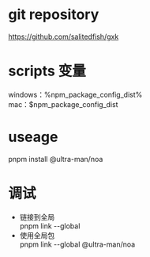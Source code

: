 # git repository

https://github.com/salitedfish/gxk

# scripts 变量

windows：%npm_package_config_dist%  
mac：$npm_package_config_dist

# useage

pnpm install @ultra-man/noa

# 调试

- 链接到全局  
  pnpm link --global
- 使用全局包  
  pnpm link --global @ultra-man/noa
